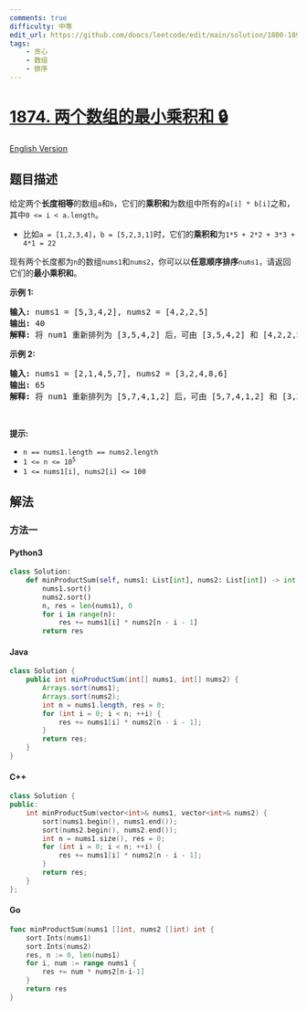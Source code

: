 ```yaml
---
comments: true
difficulty: 中等
edit_url: https://github.com/doocs/leetcode/edit/main/solution/1800-1899/1874.Minimize%20Product%20Sum%20of%20Two%20Arrays/README.md
tags:
    - 贪心
    - 数组
    - 排序
---
```


<!-- problem:start -->

# [1874. 两个数组的最小乘积和 🔒](https://leetcode.cn/problems/minimize-product-sum-of-two-arrays)

[English Version](/solution/1800-1899/1874.Minimize%20Product%20Sum%20of%20Two%20Arrays/README_EN.md)

## 题目描述

<!-- description:start -->

<p>给定两个<strong>长度相等</strong>的数组<code>a</code>和<code>b</code>，它们的<strong>乘积和</strong>为数组中所有的<code>a[i] * b[i]</code>之和，其中<code>0 &lt;= i &lt; a.length</code>。</p>

<ul>
	<li>比如<code>a = [1,2,3,4]</code>，<code>b = [5,2,3,1]</code>时，它们的<strong>乘积和</strong>为<code>1*5 + 2*2 + 3*3 + 4*1 = 22</code></li>
</ul>

<p>现有两个长度都为<code>n</code>的数组<code>nums1</code>和<code>nums2</code>，你可以以<strong>任意顺序排序</strong><code>nums1</code>，请返回它们的<strong>最小乘积和</strong>。</p>

<p><strong>示例 1:</strong></p>

<pre><strong>输入:</strong> nums1 = [5,3,4,2], nums2 = [4,2,2,5]
<strong>输出:</strong> 40
<strong>解释: </strong>将 num1 重新排列为 [3,5,4,2] 后，可由<b> </b>[3,5,4,2] 和 [4,2,2,5] 得到最小乘积和 3*4 + 5*2 + 4*2 + 2*5 = 40。
</pre>

<p><strong>示例 2:</strong></p>

<pre><strong>输入:</strong> nums1 = [2,1,4,5,7], nums2 = [3,2,4,8,6]
<strong>输出:</strong> 65
<strong>解释:</strong> 将 num1 重新排列为 [5,7,4,1,2] 后，可由<b> </b>[5,7,4,1,2] 和 [3,2,4,8,6] 得到最小乘积和 5*3 + 7*2 + 4*4 + 1*8 + 2*6 = 65。
</pre>

<p> </p>

<p><strong>提示:</strong></p>

<ul>
	<li><code>n == nums1.length == nums2.length</code></li>
	<li><code>1 &lt;= n &lt;= 10<sup>5</sup></code></li>
	<li><code>1 &lt;= nums1[i], nums2[i] &lt;= 100</code></li>
</ul>

<!-- description:end -->

## 解法

<!-- solution:start -->

### 方法一

<!-- tabs:start -->

#### Python3

```python
class Solution:
    def minProductSum(self, nums1: List[int], nums2: List[int]) -> int:
        nums1.sort()
        nums2.sort()
        n, res = len(nums1), 0
        for i in range(n):
            res += nums1[i] * nums2[n - i - 1]
        return res
```

#### Java

```java
class Solution {
    public int minProductSum(int[] nums1, int[] nums2) {
        Arrays.sort(nums1);
        Arrays.sort(nums2);
        int n = nums1.length, res = 0;
        for (int i = 0; i < n; ++i) {
            res += nums1[i] * nums2[n - i - 1];
        }
        return res;
    }
}
```

#### C++

```cpp
class Solution {
public:
    int minProductSum(vector<int>& nums1, vector<int>& nums2) {
        sort(nums1.begin(), nums1.end());
        sort(nums2.begin(), nums2.end());
        int n = nums1.size(), res = 0;
        for (int i = 0; i < n; ++i) {
            res += nums1[i] * nums2[n - i - 1];
        }
        return res;
    }
};
```

#### Go

```go
func minProductSum(nums1 []int, nums2 []int) int {
	sort.Ints(nums1)
	sort.Ints(nums2)
	res, n := 0, len(nums1)
	for i, num := range nums1 {
		res += num * nums2[n-i-1]
	}
	return res
}
```

<!-- tabs:end -->

<!-- solution:end -->

<!-- problem:end -->
